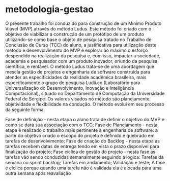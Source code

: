 # metodologia-gestao

O presente trabalho foi conduzido para construção de um Mínimo Produto Viável (MVP) através do método Ludus. Este método foi criado com o objetivo de viabilizar a construção de um protótipo de um produto utilizando-se como base o objeto de pesquisa tratado no Trabalho de Conclusão de Curso (TCC) do aluno, a justificativa para utilização deste método e desenvolvimento do MVP é explorar ao máximo o esforço despendido na realização da pesquisa e, com isso, impactar a sociedade, academia e pesquisador com um produto inovador, oriundo da pesquisa científica, e rentável.
O método Ludus trata-se de uma abordagem que mescla gestão de projetos e engenharia de software construída para atender as especificidades da realidade acadêmica brasileira, mais especificamente o grupo de pesquisa Ludii.co (Laboratório para Universalização do Desenvolvimento, Inovação e Inteligência Computacional), situado no Departamento de Computação da Universidade Federal de Sergipe. Os valores visados nó método são planejamento, objetividade e flexibilidade na condução. O método evolui em seu processo da seguinte forma: 

Fase de definição - nesta etapa o aluno trata de definir o objetivo do MVP e como se dará sua associação com o TCC;
Fase de Planejamento - nesta etapa é realizado o trabalho mais pertinente a engenharia de software: a partir do objetivo criado o escopo do projeto é definido e quebrado em tarefas de desenvolvimento;
Fase de criação do Backlog - nesta etapa as tarefas recebem datas de entrega tendo em vista o prazo disponível para finalização do projeto;
Fase cíclica de gestão do projeto - nesta fase as tarefas vão sendo conduzidas semanalmente seguindo a lógica:
Tarefas da semana ou sprint backlog; 
Tarefas em andamento;
Validação e teste;
A fase é cíclica porque quando uma tarefa não é validada ela é alocada para uma outra semana após reavaliação
